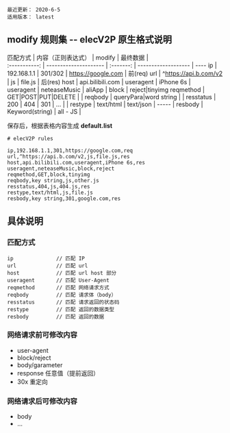 ```
最近更新： 2020-6-5
适用版本： latest
```

## modify 规则集 -- elecV2P 原生格式说明

   匹配方式   |  内容（正则表达式）   |   modify  |       最终数据      |  
 :-----------: | --------------------- | :-------: | ------------------- | ----
 ip            | 192.168.1.1           | 301/302   | https://google.com  |  前(req)
 url           | ^https://api.b.com/v2 | js        | file.js             |  后(res)
 host          | api.bilibili.com      | useragent | iPhone 6s           |  
 useragent     | neteaseMusic | aliApp | block     | reject|tinyimg
 reqmethod     | GET|POST|PUT|DELETE   |           | 
 reqbody       | queryPara|word string |           |
 resstatus     | 200 | 404 | 301 | ... |           |
 restype       | text/html | text/json | -----     |
 resbody       | Keyword(string)       | all - JS  |


保存后，根据表格内容生成 **default.list**

```
# elecV2P rules

ip,192.168.1.1,301,https://google.com,req
url,^https://api.b.com/v2,js,file.js,res
host,api.bilibili.com,useragent,iPhone 6s,res
useragent,neteaseMusic,block,reject
reqmethod,GET,block,tinyimg
reqbody,key string,js,other.js
resstatus,404,js,404.js,res
restype,text/html,js,file.js
resbody,key string,301,google.com,res
```

## 具体说明

### 匹配方式

```
ip              // 匹配 IP 
url             // 匹配 url 
host            // 匹配 url host 部分
useragent       // 匹配 User-Agent 
reqmethod       // 匹配 网络请求方式
reqbody         // 匹配 请求体（body）
resstatus       // 匹配 请求返回的状态码
restype         // 匹配 返回的数据类型
resbody         // 匹配 返回的数据
```


### 网络请求前可修改内容

- user-agent
- block/reject
- body/garameter
- response 任意值（提前返回）
- 30x 重定向

### 网络请求后可修改内容

- body
- ...